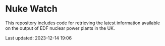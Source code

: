 # Nuke Watch

This repository includes code for retrieving the latest information available on the output of EDF nuclear power plants in the UK.

Last updated: 2023-12-14 19:06